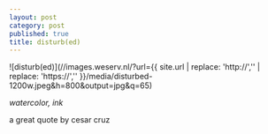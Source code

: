 ```yaml
---
layout: post
category: post
published: true
title: disturb(ed)
---
```

![disturb(ed)](//images.weserv.nl/?url={{ site.url | replace: 'http://','' | replace: 'https://','' }}/media/disturbed-1200w.jpeg&h=800&output=jpg&q=65)
<!--more-->
<span class='date fr'>*watercolor, ink*</span><br>
  
  
  
a great quote by cesar cruz